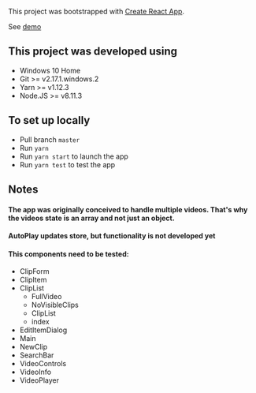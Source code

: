 This project was bootstrapped with [Create React App](https://github.com/facebook/create-react-app).

See [demo](http://ogomez93.github.io/react_video_slicer)

## This project was developed using

- Windows 10 Home
- Git >= v2.17.1.windows.2
- Yarn >= v1.12.3
- Node.JS >= v8.11.3

## To set up locally

- Pull branch `master`
- Run `yarn`
- Run `yarn start` to launch the app
- Run `yarn test` to test the app

## Notes

#### The app was originally conceived to handle multiple videos. That's why the videos state is an array and not just an object.

#### AutoPlay updates store, but functionality is not developed yet

#### This components need to be tested:
- ClipForm
- ClipItem
- ClipList
  - FullVideo
  - NoVisibleClips
  - ClipList
  - index
- EditItemDialog
- Main
- NewClip
- SearchBar
- VideoControls
- VideoInfo
- VideoPlayer 
